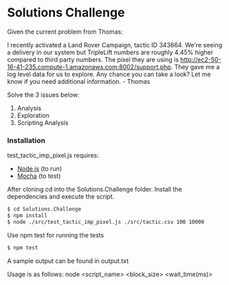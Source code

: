 # Solutions Challenge

Given the current problem from Thomas:

I recently activated a Land Rover Campaign, tactic ID 343664. We're seeing a delivery in our system but TripleLift numbers are roughly 4.45% higher compared to third party numbers. The pixel they are using is http://ec2-50-16-41-235.compute-1.amazonaws.com:8002/support.php.
They gave me a log level data for us to explore. Any chance you can take a look? Let me know if you need additional information.
\- Thomas

Solve the 3 issues below:
  1. Analysis   
  2. Exploration
  3. Scripting Analysis

### Installation

test_tactic_imp_pixel.js requires:
 - [Node.js](https://nodejs.org/) (to run)
 - [Mocha](https://mochajs.org/) (to test)

After cloning cd into the Solutions.Challenge folder. Install the dependencies and execute the script. 
```sh
$ cd Solutions.Challenge
$ npm install
$ node ./src/test_tactic_imp_pixel.js ./src/tactic.csv 100 10000
```

Use npm test for running the tests
```sh
$ npm test
```

A sample output can be found in output.txt

Usage is as follows:
node <script_name> <filename> <block_size> <wait_time(ms)>
